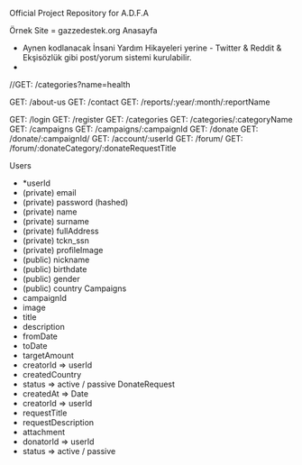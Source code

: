 Official Project Repository for A.D.F.A

Örnek Site = gazzedestek.org
Anasayfa
- Aynen kodlanacak İnsani Yardım Hikayeleri yerine - Twitter & Reddit & Ekşisözlük gibi post/yorum sistemi kurulabilir.
- 
//GET: /categories?name=health

GET: /about-us
GET: /contact
GET: /reports/:year/:month/:reportName
<!-- GET: / -->
GET: /login
GET: /register
GET: /categories
GET: /categories/:categoryName
GET: /campaigns
GET: /campaigns/:campaignId
GET: /donate
GET: /donate/:campaignId/
GET: /account/:userId
GET: /forum/
GET: /forum/:donateCategory/:donateRequestTitle


Users
  - *userId
  - (private) email
  - (private) password (hashed)
  - (private) name
  - (private) surname
  - (private) fullAddress
  - (private) tckn_ssn
  - (private) profileImage
  - (public) nickname
  - (public) birthdate
  - (public) gender
  - (public) country
Campaigns
  - campaignId
  - image
  - title
  - description
  - fromDate
  - toDate
  - targetAmount
  - creatorId => userId 
  - createdCountry
  - status => active / passive
DonateRequest
  - createdAt => Date
  - creatorId => userId
  - requestTitle
  - requestDescription
  - attachment
  - donatorId => userId
  - status => active / passive
